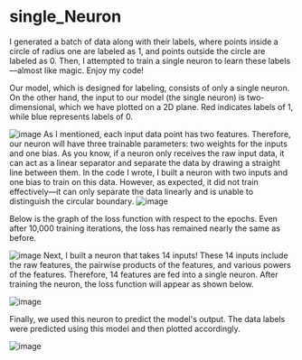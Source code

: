 # single_Neuron
I generated a batch of data along with their labels, where points inside a circle of radius one are labeled as 1, and points outside the circle are labeled as 0. Then, I attempted to train a single neuron to learn these labels—almost like magic. Enjoy my code!

Our model, which is designed for labeling, consists of only a single neuron.
On the other hand, the input to our model (the single neuron) is two-dimensional, which we have plotted on a 2D plane.
Red indicates labels of 1, while blue represents labels of 0.

![image](https://github.com/user-attachments/assets/e221e704-452f-46ce-9529-ea97b7fa01b0)
As I mentioned, each input data point has two features. Therefore, our neuron will have three trainable parameters: two weights for the inputs and one bias.
As you know, if a neuron only receives the raw input data, it can act as a linear separator and separate the data by drawing a straight line between them.
In the code I wrote, I built a neuron with two inputs and one bias to train on this data. However, as expected, it did not train effectively—it can only separate the data linearly and is unable to distinguish the circular boundary.
![image](https://github.com/user-attachments/assets/ce4829d9-15ab-4c82-9dbf-0b6d1bbd774e)

Below is the graph of the loss function with respect to the epochs. Even after 10,000 training iterations, the loss has remained nearly the same as before.

![image](https://github.com/user-attachments/assets/f954c2ad-2f67-4e2e-9ec7-1f835dc6435b)
Next, I built a neuron that takes 14 inputs! These 14 inputs include the raw features, the pairwise products of the features, and various powers of the features.
Therefore, 14 features are fed into a single neuron.
After training the neuron, the loss function will appear as shown below.


![image](https://github.com/user-attachments/assets/1ecaf9cd-a46a-46a9-83f8-8ba9c3599188)

Finally, we used this neuron to predict the model's output. The data labels were predicted using this model and then plotted accordingly.

![image](https://github.com/user-attachments/assets/cfcaf1c4-ad82-4dc9-90e5-120545072cec)
